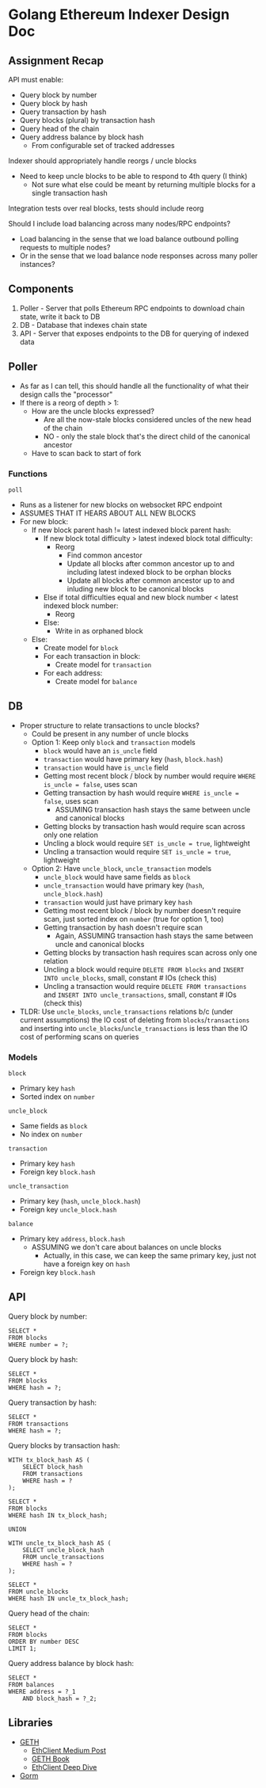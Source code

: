 # Golang Ethereum Indexer Design Doc

## Assignment Recap
API must enable:
- Query block by number
- Query block by hash
- Query transaction by hash
- Query blocks (plural) by transaction hash
- Query head of the chain
- Query address balance by block hash
  - From configurable set of tracked addresses

Indexer should appropriately handle reorgs / uncle blocks
- Need to keep uncle blocks to be able to respond to 4th query (I think)
  - Not sure what else could be meant by returning multiple blocks for a single transaction hash

Integration tests over real blocks, tests should include reorg

Should I include load balancing across many nodes/RPC endpoints?
- Load balancing in the sense that we load balance outbound polling requests to multiple nodes?
- Or in the sense that we load balance node responses across many poller instances?

## Components
1. Poller - Server that polls Ethereum RPC endpoints to download chain state, write it back to DB
2. DB - Database that indexes chain state
3. API - Server that exposes endpoints to the DB for querying of indexed data

## Poller
- As far as I can tell, this should handle all the functionality of what their design calls the "processor"
- If there is a reorg of depth > 1:
	- How are the uncle blocks expressed?
		- Are all the now-stale blocks considered uncles of the new head of the chain
		- NO - only the stale block that's the direct child of the canonical ancestor
	- Have to scan back to start of fork
### Functions
`poll`
- Runs as a listener for new blocks on websocket RPC endpoint
- ASSUMES THAT IT HEARS ABOUT ALL NEW BLOCKS
- For new block:
	- If new block parent hash != latest indexed block parent hash:
		- If new block total difficulty > latest indexed block total difficulty:
			- Reorg
				- Find common ancestor
				- Update all blocks after common ancestor up to and including latest indexed block to be orphan blocks
				- Update all blocks after common ancestor up to and inluding new block to be canonical blocks
		- Else if total difficulties equal and new block number < latest indexed block number:
			- Reorg
		- Else:
			- Write in as orphaned block
	- Else:
		- Create model for `block`
		- For each transaction in block:
			- Create model for `transaction`
		- For each address:
			- Create model for `balance`

## DB
- Proper structure to relate transactions to uncle blocks?
	- Could be present in any number of uncle blocks
	- Option 1: Keep only `block` and `transaction` models
		- `block` would have an `is_uncle` field
		- `transaction` would have primary key (`hash`, `block.hash`)
		- `transaction` would have `is_uncle` field
		- Getting most recent block / block by number would require `WHERE is_uncle = false`, uses scan
		- Getting transaction by hash would require `WHERE is_uncle = false`, uses scan
			- ASSUMING transaction hash stays the same between uncle and canonical blocks
		- Getting blocks by transaction hash would require scan across only one relation
		- Uncling a block would require `SET is_uncle = true`, lightweight
		- Uncling a transaction would require `SET is_uncle = true`, lightweight
	- Option 2: Have `uncle_block`, `uncle_transaction` models
		- `uncle_block` would have same fields as `block`
		- `uncle_transaction` would have primary key (`hash`, `uncle_block.hash`)
		- `transaction` would just have primary key `hash`
		- Getting most recent block / block by number doesn't require scan, just sorted index on `number` (true for option 1, too)
		- Getting transaction by hash doesn't require scan
			- Again, ASSUMING transaction hash stays the same between uncle and canonical blocks
		- Getting blocks by transaction hash requires scan across only one relation
		- Uncling a block would require `DELETE FROM blocks` and `INSERT INTO uncle_blocks`, small, constant # IOs (check this)
		- Uncling a transaction would require `DELETE FROM transactions` and `INSERT INTO uncle_transactions`, small, constant # IOs (check this)
- TLDR: Use `uncle_blocks`, `uncle_transactions` relations b/c (under current assumptions) the IO cost of deleting from `blocks`/`transactions` and inserting into `uncle_blocks`/`uncle_transactions` is less than the IO cost of performing scans on queries

### Models
`block`
- Primary key `hash`
- Sorted index on `number`

`uncle_block`
- Same fields as `block`
- No index on `number`

`transaction`
- Primary key `hash`
- Foreign key `block.hash`

`uncle_transaction`
- Primary key (`hash`, `uncle_block.hash`)
- Foreign key `uncle_block.hash`

`balance`
- Primary key `address`, `block.hash`
	- ASSUMING we don't care about balances on uncle blocks
		- Actually, in this case, we can keep the same primary key, just not have a foreign key on `hash`
- Foreign key `block.hash`

## API
Query block by number:
```
SELECT *
FROM blocks
WHERE number = ?;
```

Query block by hash:
```
SELECT *
FROM blocks
WHERE hash = ?;
```

Query transaction by hash:
```
SELECT *
FROM transactions
WHERE hash = ?;
```

Query blocks by transaction hash:
```
WITH tx_block_hash AS (
	SELECT block_hash
	FROM transactions
	WHERE hash = ?
);

SELECT *
FROM blocks
WHERE hash IN tx_block_hash;

UNION

WITH uncle_tx_block_hash AS (
	SELECT uncle_block_hash
	FROM uncle_transactions
	WHERE hash = ?
);

SELECT *
FROM uncle_blocks
WHERE hash IN uncle_tx_block_hash;
```

Query head of the chain:
```
SELECT *
FROM blocks
ORDER BY number DESC
LIMIT 1;
```

Query address balance by block hash:
```
SELECT *
FROM balances
WHERE address = ?_1
	AND block_hash = ?_2;
```

## Libraries
- [GETH](https://github.com/ethereum/go-ethereum)
	- [EthClient Medium Post](https://medium.com/coinmonks/web3-go-part-1-31c68c68e20e)
	- [GETH Book](https://goethereumbook.org/en/)
	- [EthClient Deep Dive](https://www.youtube.com/watch?v=R0Ia1U9Gxjg)
 - [Gorm](https://gorm.io/)
